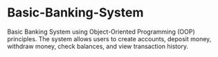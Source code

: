 # Basic-Banking-System
Basic Banking System using Object-Oriented Programming (OOP) principles. The system allows users to create accounts, deposit money, withdraw money, check balances, and view transaction history.
